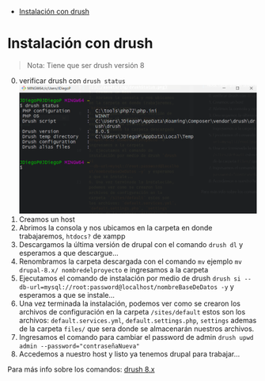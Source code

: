 - [Instalación con drush](#instalaci%C3%B3n-con-drush)

# Instalación con drush

> Nota: Tiene que ser drush versión 8
0. verificar drush con `drush status`
![](./assets/img/drushStatus.png)
1. Creamos un host
2. Abrimos la consola y nos ubicamos en la carpeta en donde trabajaremos, `htdocs?` de xampp
3. Descargamos la última versión de drupal con el comando `drush dl` y esperamos a que descargue...
4. Renombramos la carpeta descargada con el comando `mv` ejemplo `mv drupal-8.x/ nombredelproyecto` e ingresamos a la carpeta
5. Ejecutamos el comando de instalación por medio de drush `drush si --db-url=mysql://root:password@localhost/nombreBaseDeDatos -y` y esperamos a que se instale...
6. Una vez terminada la instalación, podemos ver como se crearon los archivos de configuración en la carpeta `/sites/default` estos son los archivos: `default.services.yml`, `default.settings.php`, `settings` ademas de la carpeta `files/` que sera donde se almacenarán nuestros archivos.
7. Ingresamos el comando para cambiar el password de admin `drush upwd admin --password="contraseñaNueva"`
8. Accedemos a nuestro host y listo ya tenemos drupal para trabajar...

Para más info sobre los comandos: [drush 8.x](https://drushcommands.com/drush-8x/)
